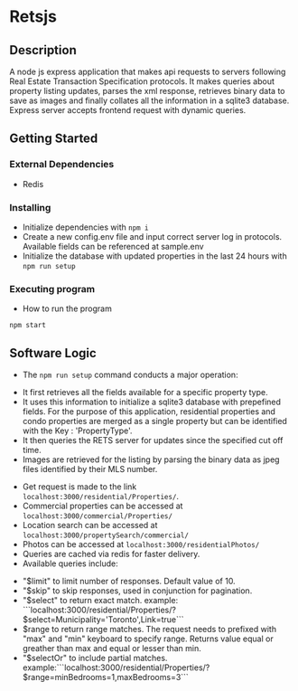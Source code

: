 # Retsjs

## Description
A node js express application that makes api requests to servers following Real Estate Transaction Specification protocols.
It makes queries about property listing updates, parses the xml response, retrieves binary data to save as images and finally collates all the information in a sqlite3 database.
Express server accepts frontend request with dynamic queries.

## Getting Started

### External Dependencies

* Redis

### Installing

* Initialize dependencies with `npm i`
* Create a new config.env file and input correct server log in protocols. Available fields can be referenced at sample.env
* Initialize the database with updated properties in the last 24 hours with `npm run setup`

### Executing program

* How to run the program
```
npm start
```

## Software Logic

* The `npm run setup` command conducts a major operation:
- It first retrieves all the fields available for a specific property type.
- It uses this information to initialize a sqlite3 database with prepefined fields. For the purpose of this application, residential properties and condo properties are merged as a single property but can be identified with the Key : 'PropertyType'.
- It then queries the RETS server for updates since the specified cut off time.
- Images are retrieved for the listing by parsing the binary data as jpeg files identified by their MLS number.

* Get request is made to the link ```localhost:3000/residential/Properties/```.
* Commercial properties can be accessed at ```localhost:3000/commercial/Properties/```
* Location search can be accessed at ```localhost:3000/propertySearch/commercial/```
* Photos can be accessed at ```localhost:3000/residentialPhotos/```
* Queries are cached via redis for faster delivery.
* Available queries include:
- "$limit" to limit number of responses. Default value of 10. 
- "$skip" to skip responses, used in conjunction for pagination.
- "$select" to return exact match. example: ```localhost:3000/residential/Properties/?$select=Municipality='Toronto',Link=true```
- $range to return range matches. The request needs to prefixed with "max" and "min" keyboard to specify range. Returns value equal or greather than max and equal or lesser than min. 
- "$selectOr" to include partial matches.
example:```localhost:3000/residential/Properties/?$range=minBedrooms=1,maxBedrooms=3```
